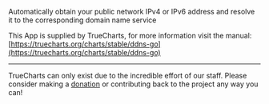 Automatically obtain your public network IPv4 or IPv6 address and resolve it to the corresponding domain name service

This App is supplied by TrueCharts, for more information visit the manual: [https://truecharts.org/charts/stable/ddns-go](https://truecharts.org/charts/stable/ddns-go)

---

TrueCharts can only exist due to the incredible effort of our staff.
Please consider making a [donation](https://truecharts.org/about/sponsor) or contributing back to the project any way you can!
